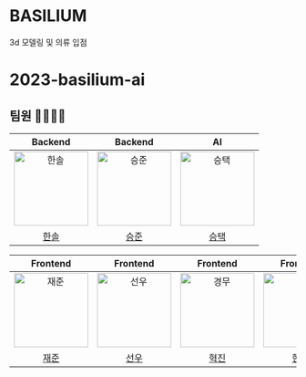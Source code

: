 # BASILIUM
3d 모델링 및 의류 입점

# 2023-basilium-ai

## 팀원 👨‍👨‍👧‍👧

|                                       Backend                                        |                                       Backend                                        |                                       AI                                        |
|:-------------------------------------------------------------------------------------:|:-------------------------------------------------------------------------------------:|:-------------------------------------------------------------------------------------:|
| <img src="https://avatars.githubusercontent.com/u/110244523?s=400" width=130px alt="한솔"> | <img src="https://avatars.githubusercontent.com/u/110244523?s=400" width=130px alt="승준"> | <img src="https://avatars.githubusercontent.com/u/110244523?s=400" width=130px alt="승택"> |
|                          [한솔](https://github.com/pjhcsols)                           |                            [승준](https://github.com/)                            |                         [승택](https://github.com/)                          |

|                                        Frontend                                         |                                        Frontend                                         |                                        Frontend                                         |                                        Frontend                                        |
|:--------------------------------------------------------------------------------------:|:--------------------------------------------------------------------------------------:|:--------------------------------------------------------------------------------------:|:-------------------------------------------------------------------------------------:|
| <img src="https://avatars.githubusercontent.com/u/110244523?s=400" width=130px alt="재준"/> | <img src="https://avatars.githubusercontent.com/u/110244523?s=400" width=130px alt="선우"/> | <img src="https://avatars.githubusercontent.com/u/110244523?s=400" width=130px alt="경무"/> | <img src="https://avatars.githubusercontent.com/u/110244523?s=400" width=130px alt="현준"> |
|                             [재준](https://github.com/)                             |                          [선우](https://github.com/)                          |                           [혁진](https://github.com/)                           |                           [현준](https://github.com/)                           | 

<br><br><br>
